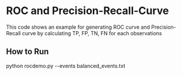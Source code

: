 # ROC and Precision-Recall-Curve

This code shows an example for generating ROC curve and Precision-Recall curve by calculating TP, FP, TN, FN for each observations
<h2>How to Run</h2>
python rocdemo.py --events balanced_events.txt
